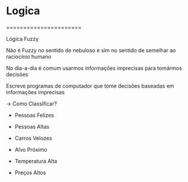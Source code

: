 # Logica

======================

Lógica Fuzzy

Não é Fuzzy no sentido de nebuloso e sim no sentido de semelhar ao raciocínio humano

No dia-a-dia é comum usarmos informações imprecisas para tomármos decisões

Escreve programas de computador que tome decisões baseadas em informações imprecisas

-> Como Classificar?

  - Pessoas Felizes
  
  - Pessoas Altas
  
  - Carros Velozes
  
  - Alvo Próximo
  
  - Temperatura Alta
  
  - Preços Altos
  
  
  <!-- 
  Quanto mais caro é a mão de obra de base. Maior a requisição de sistemas automatizados 
  
  Ex: Japão - muitos atendentes de hotel, cuidadores de idosos foram substituidos por robôs
  -->
